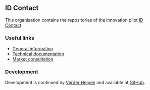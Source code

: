 ## ID Contact

This organisation contains the repositories of the innovation pilot [ID Contact](https://idcontact.nl).

### Useful links

* [General information](https://idcontact.nl)
* [Technical documentation](https://docs.idcontact.nl)
* [Market consultation](https://github.com/id-contact/market-consultation)

### Development

Development is continued by [Verder Helpen](https://verderhelpen.nl) and available at [GitHub](https://github.com/verder-helpen).
